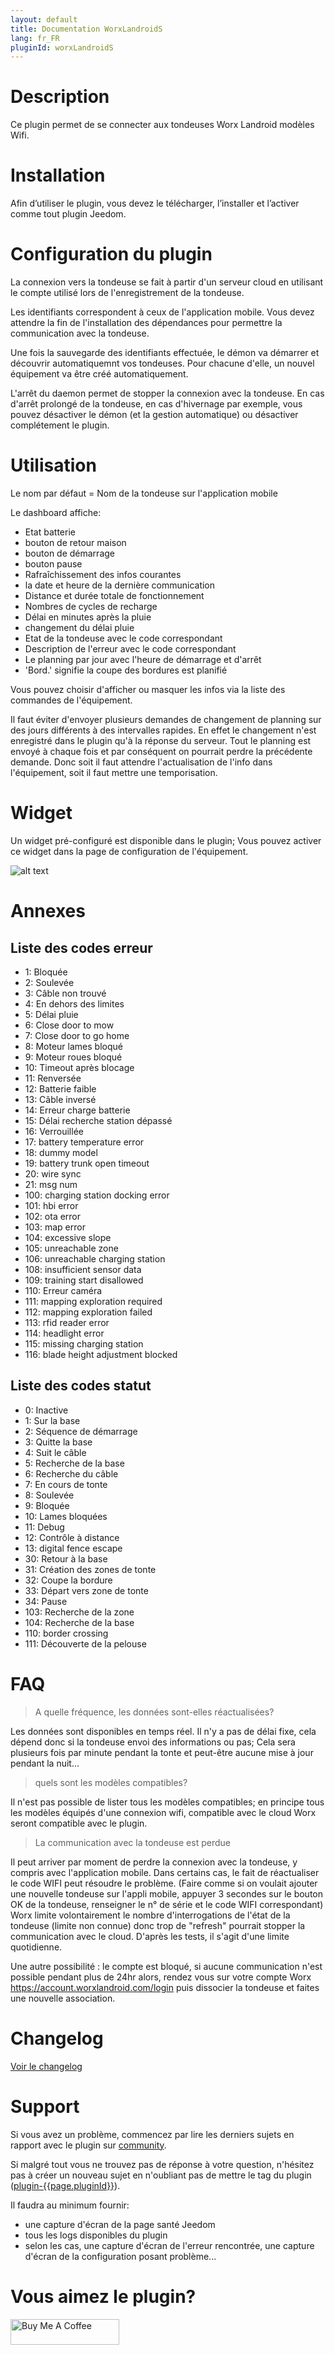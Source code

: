 ```yaml
---
layout: default
title: Documentation WorxLandroidS
lang: fr_FR
pluginId: worxLandroidS
---
```


# Description

Ce plugin permet de se connecter aux tondeuses Worx Landroid modèles Wifi.

# Installation

Afin d’utiliser le plugin, vous devez le télécharger, l’installer et l’activer comme tout plugin Jeedom.

# Configuration du plugin

La connexion vers la tondeuse se fait à partir d'un serveur cloud en utilisant le compte utilisé lors de l'enregistrement de la tondeuse.

Les identifiants correspondent à ceux de l'application mobile.
Vous devez attendre la fin de l'installation des dépendances pour permettre la communication avec la tondeuse.

Une fois la sauvegarde des identifiants effectuée, le démon va démarrer et découvrir automatiquemnt vos tondeuses. Pour chacune d'elle, un nouvel équipement va être créé automatiquement.

L'arrêt du daemon permet de stopper la connexion avec la tondeuse.
En cas d'arrêt prolongé de la tondeuse, en cas d'hivernage par exemple, vous pouvez désactiver le démon (et la gestion automatique) ou désactiver complétement le plugin.

# Utilisation

Le nom par défaut = Nom de la tondeuse sur l'application mobile

Le dashboard affiche:

- Etat batterie
- bouton de retour maison
- bouton de démarrage
- bouton pause
- Rafraîchissement des infos courantes
- la date et heure de la dernière communication
- Distance et durée totale de fonctionnement
- Nombres de cycles de recharge
- Délai en minutes après la pluie
- changement du délai pluie
- Etat de la tondeuse avec le code correspondant
- Description de l'erreur avec le code correspondant
- Le planning par jour avec l'heure de démarrage et d'arrêt
- 'Bord.' signifie la coupe des bordures est planifié

Vous pouvez choisir d'afficher ou masquer les infos via la liste des commandes de l'équipement.

Il faut éviter d'envoyer plusieurs demandes de changement de planning sur des jours différents à des intervalles rapides. En effet le changement n'est enregistré dans le plugin qu'à la réponse du serveur. Tout le planning est envoyé à chaque fois et par conséquent on pourrait perdre la précédente demande.
Donc soit il faut attendre l'actualisation de l'info dans l'équipement, soit il faut mettre une temporisation.

# Widget

Un widget pré-configuré est disponible dans le plugin; Vous pouvez activer ce widget dans la page de configuration de l'équipement.

![alt text](../images/doc.png)

# Annexes

## Liste des codes erreur

- 1: Bloquée
- 2: Soulevée
- 3: Câble non trouvé
- 4: En dehors des limites
- 5: Délai pluie
- 6: Close door to mow
- 7: Close door to go home
- 8: Moteur lames bloqué
- 9: Moteur roues bloqué
- 10: Timeout après blocage
- 11: Renversée
- 12: Batterie faible
- 13: Câble inversé
- 14: Erreur charge batterie
- 15: Délai recherche station dépassé
- 16: Verrouillée
- 17: battery temperature error
- 18: dummy model
- 19: battery trunk open timeout
- 20: wire sync
- 21: msg num
- 100: charging station docking error
- 101: hbi error
- 102: ota error
- 103: map error
- 104: excessive slope
- 105: unreachable zone
- 106: unreachable charging station
- 108: insufficient sensor data
- 109: training start disallowed
- 110: Erreur caméra
- 111: mapping exploration required
- 112: mapping exploration failed
- 113: rfid reader error
- 114: headlight error
- 115: missing charging station
- 116: blade height adjustment blocked

## Liste des codes statut

- 0: Inactive
- 1: Sur la base
- 2: Séquence de démarrage
- 3: Quitte la base
- 4: Suit le câble
- 5: Recherche de la base
- 6: Recherche du câble
- 7: En cours de tonte
- 8: Soulevée
- 9: Bloquée
- 10: Lames bloquées
- 11: Debug
- 12: Contrôle à distance
- 13: digital fence escape
- 30: Retour à la base
- 31: Création des zones de tonte
- 32: Coupe la bordure
- 33: Départ vers zone de tonte
- 34: Pause
- 103: Recherche de la zone
- 104: Recherche de la base
- 110: border crossing
- 111: Découverte de la pelouse

# FAQ

> A quelle fréquence, les données sont-elles réactualisées?

Les données sont disponibles en temps réel. Il n'y a pas de délai fixe, cela dépend donc si la tondeuse envoi des informations ou pas;
Cela sera plusieurs fois par minute pendant la tonte et peut-être aucune mise à jour pendant la nuit...

> quels sont les modèles compatibles?

Il n'est pas possible de lister tous les modèles compatibles; en principe tous les modèles équipés d'une connexion wifi, compatible avec le cloud Worx seront compatible avec le plugin.

> La communication avec la tondeuse est perdue

Il peut arriver par moment de perdre la connexion avec la tondeuse, y compris avec l'application mobile.
Dans certains cas, le fait de réactualiser le code WIFI peut résoudre le problème.
(Faire comme si on voulait ajouter une nouvelle tondeuse sur l'appli mobile, appuyer 3 secondes sur le bouton OK de la tondeuse, renseigner le n° de série et le code WIFI correspondant)
Worx limite volontairement le nombre d'interrogations de l'état de la tondeuse (limite non connue) donc trop de "refresh" pourrait stopper la communication avec le cloud. D'après les tests, il s'agit d'une limite quotidienne.

Une autre possibilité : le compte est bloqué, si aucune communication n'est possible pendant plus de 24hr alors, rendez vous sur votre compte Worx <https://account.worxlandroid.com/login> puis dissocier la tondeuse et faites une nouvelle association.

# Changelog

[Voir le changelog](./changelog)

# Support

Si vous avez un problème, commencez par lire les derniers sujets en rapport avec le plugin sur [community]({{site.forum}}/tag/plugin-{{page.pluginId}}).

Si malgré tout vous ne trouvez pas de réponse à votre question, n'hésitez pas à créer un nouveau sujet en n'oubliant pas de mettre le tag du plugin ([plugin-{{page.pluginId}}]({{site.forum}}/tag/plugin-{{page.pluginId}})).

Il faudra au minimum fournir:

- une capture d'écran de la page santé Jeedom
- tous les logs disponibles du plugin
- selon les cas, une capture d'écran de l'erreur rencontrée, une capture d'écran de la configuration posant problème...

# Vous aimez le plugin?

<a href="https://www.buymeacoffee.com/mips2648" target="_blank"><img src="https://cdn.buymeacoffee.com/buttons/default-orange.png" alt="Buy Me A Coffee" height="41" width="174"></a>
